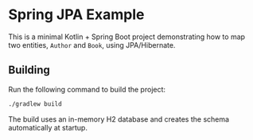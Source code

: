 # Spring JPA Example

This is a minimal Kotlin + Spring Boot project demonstrating how to map two entities, `Author` and `Book`, using JPA/Hibernate.

## Building

Run the following command to build the project:

```bash
./gradlew build
```

The build uses an in-memory H2 database and creates the schema automatically at startup.
